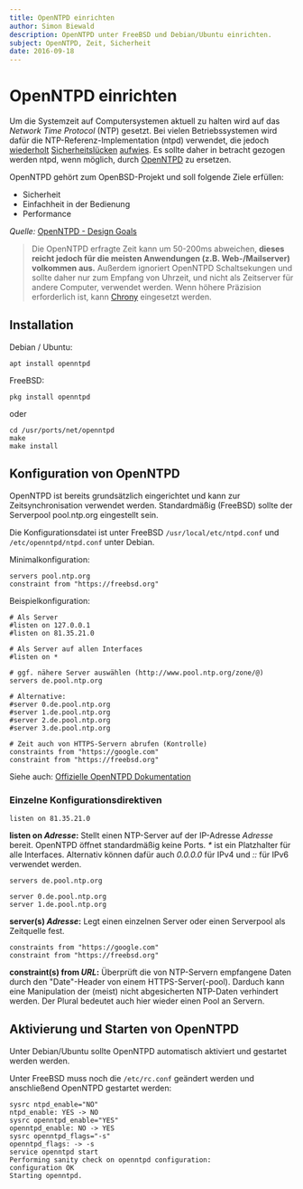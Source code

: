 ```yaml
---
title: OpenNTPD einrichten
author: Simon Biewald
description: OpenNTPD unter FreeBSD und Debian/Ubuntu einrichten.
subject: OpenNTPD, Zeit, Sicherheit
date: 2016-09-18
---
```


# OpenNTPD einrichten

Um die Systemzeit auf Computersystemen aktuell zu halten wird auf das *Network Time Protocol* (NTP) gesetzt.
Bei vielen Betriebssystemen wird dafür die NTP-Referenz-Implementation (ntpd) verwendet, die jedoch 
[wiederholt][3] [Sicherheitslücken][4] [aufwies][5]. Es sollte daher in betracht gezogen werden ntpd, 
wenn möglich, durch [OpenNTPD][2] zu ersetzen. 

OpenNTPD gehört zum OpenBSD-Projekt und soll folgende Ziele erfüllen:

 - Sicherheit
 - Einfachheit in der Bedienung
 - Performance
 
*Quelle:* [OpenNTPD - Design Goals][6]
 
<blockquote class="note">
    Die OpenNTPD erfragte Zeit kann um 50-200ms abweichen, <strong>dieses reicht 
    jedoch für die meisten Anwendungen (z.B. Web-/Mailserver) volkommen aus.</strong>
    Außerdem ignoriert OpenNTPD Schaltsekungen und sollte daher nur zum Empfang von Uhrzeit, und nicht
    als Zeitserver für andere Computer, verwendet werden. Wenn höhere Präzision erforderlich ist, kann 
    <a href="https://chrony.tuxfamily.org/" title="Homepage von Chrony">Chrony</a> 
    eingesetzt werden.
</blockquote>

 [2]: http://www.openntpd.org/ "Seite von OpenNTPD"
 [3]: https://support.ntp.org/bin/view/Main/SecurityNotice#Recent_Vulnerabilities "Offizielle Auflistung"
 [4]: https://www.cvedetails.com/vulnerability-list/vendor_id-2153/NTP.html "Auszug zugewiesener CVEs für ntpd"
 [5]: https://www.heise.de/security/meldung/Kommt-Zeit-kommt-DDoS-Angriff-2087846.html "DDoS über ntpd"
 [6]: https://www.openbsd.org/papers/ntpd_sucon04/mgp00003.html "OpenNTPD - Design Goals"

## Installation

Debian / Ubuntu:

<pre class="command-line language-bash" data-user="root">
<code class="language-bash">apt install openntpd</code>
</pre>

FreeBSD:

<pre class="command-line language-bash" data-user="root">
<code class="language-bash">pkg install openntpd</code>
</pre>

oder

<pre class="command-line language-bash" data-user="root">
<code class="language-bash">cd /usr/ports/net/openntpd
make
make install</code>
</pre>

## Konfiguration von OpenNTPD

OpenNTPD ist bereits grundsätzlich eingerichtet und kann zur Zeitsynchronisation verwendet 
werden. Standardmäßig (FreeBSD) sollte der Serverpool pool.ntp.org eingestellt sein.

Die Konfigurationsdatei ist unter FreeBSD `/usr/local/etc/ntpd.conf` und `/etc/openntpd/ntpd.conf` unter Debian.

Minimalkonfiguration:

<pre class="language-config line-numbers">
<code>servers pool.ntp.org
constraint from "https://freebsd.org"</code></pre>

Beispielkonfiguration:

<pre class="language-config line-numbers">
<code># Als Server 
#listen on 127.0.0.1
#listen on 81.35.21.0

# Als Server auf allen Interfaces
#listen on *

# ggf. nähere Server auswählen (http://www.pool.ntp.org/zone/@)
servers de.pool.ntp.org

# Alternative:
#server 0.de.pool.ntp.org
#server 1.de.pool.ntp.org
#server 2.de.pool.ntp.org
#server 3.de.pool.ntp.org	

# Zeit auch von HTTPS-Servern abrufen (Kontrolle)
constraints from "https://google.com"
constraint from "https://freebsd.org"</code></pre>

Siehe auch: [Offizielle OpenNTPD Dokumentation][7]

 [7]: http://www.openntpd.org/manual.html "OpenNTPD Dokumentation"

### Einzelne Konfigurationsdirektiven

```config
listen on 81.35.21.0
```

**listen on *Adresse*:** Stellt einen NTP-Server auf der IP-Adresse *Adresse* bereit. 
OpenNTPD öffnet standardmäßig keine Ports. *\** ist ein Platzhalter 
für alle Interfaces. Alternativ können dafür auch *0.0.0.0* für IPv4 und *::* 
für IPv6 verwendet werden.

```config
servers de.pool.ntp.org

server 0.de.pool.ntp.org
server 1.de.pool.ntp.org
```

**server(s) *Adresse*:** Legt einen einzelnen Server oder einen Serverpool als Zeitquelle fest.

```config
constraints from "https://google.com"
constraint from "https://freebsd.org"
```

**constraint(s) from *URL*:** Überprüft die von NTP-Servern empfangene Daten durch den "Date"-Header von einem
HTTPS-Server(-pool). Darduch kann eine Manipulation der (meist) nicht abgesicherten NTP-Daten verhindert 
werden. Der Plural bedeutet auch hier wieder einen Pool an Servern.



## Aktivierung und Starten von OpenNTPD

Unter Debian/Ubuntu sollte OpenNTPD automatisch aktiviert und gestartet werden werden. 

Unter FreeBSD muss noch die `/etc/rc.conf` geändert werden und anschließend OpenNTPD gestartet werden:

<pre class="command-line language-bash" data-user="root" data-host="freebsd" data-output="2,4,6,8-10">
<code>sysrc ntpd_enable="NO"
ntpd_enable: YES -> NO
sysrc openntpd_enable="YES"
openntpd_enable: NO -> YES
sysrc openntpd_flags="-s"
openntpd_flags: -> -s
service openntpd start
Performing sanity check on openntpd configuration:
configuration OK
Starting openntpd.</code></pre>
